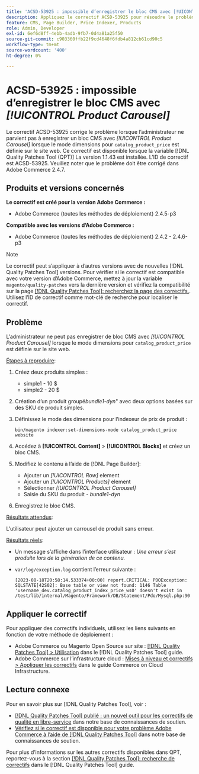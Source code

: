 ```yaml
---
title: 'ACSD-53925 : impossible d’enregistrer le bloc CMS avec [!UICONTROL Product Carousel]'
description: Appliquez le correctif ACSD-53925 pour résoudre le problème Adobe Commerce en raison duquel l’administrateur ne parvient pas à enregistrer un bloc CMS avec le carrousel de produit lorsque le mode dimensions pour "catalog_product_price" est défini sur le site web.
feature: CMS, Page Builder, Price Indexer, Products
role: Admin, Developer
exl-id: 6ef6d8ff-4ebb-4adb-9fb7-0d4a81a25f50
source-git-commit: c903360ffb22f9cd4648f6fdb4a812cb61cd90c5
workflow-type: tm+mt
source-wordcount: '400'
ht-degree: 0%

---
```


# ACSD-53925 : impossible d’enregistrer le bloc CMS avec *[!UICONTROL Product Carousel]*

Le correctif ACSD-53925 corrige le problème lorsque l’administrateur ne parvient pas à enregistrer un bloc CMS avec *[!UICONTROL Product Carousel]* lorsque le mode dimensions pour `catalog_product_price` est définie sur le site web. Ce correctif est disponible lorsque la variable [!DNL Quality Patches Tool (QPT)] La version 1.1.43 est installée. L’ID de correctif est ACSD-53925. Veuillez noter que le problème doit être corrigé dans Adobe Commerce 2.4.7.

## Produits et versions concernés

**Le correctif est créé pour la version Adobe Commerce :**

* Adobe Commerce (toutes les méthodes de déploiement) 2.4.5-p3

**Compatible avec les versions d’Adobe Commerce :**

* Adobe Commerce (toutes les méthodes de déploiement) 2.4.2 - 2.4.6-p3

>[!NOTE]
>
>Le correctif peut s’appliquer à d’autres versions avec de nouvelles [!DNL Quality Patches Tool] versions. Pour vérifier si le correctif est compatible avec votre version d’Adobe Commerce, mettez à jour la variable `magento/quality-patches` vers la dernière version et vérifiez la compatibilité sur la page [[!DNL Quality Patches Tool]: recherchez la page des correctifs.](https://experienceleague.adobe.com/tools/commerce-quality-patches/index.html). Utilisez l’ID de correctif comme mot-clé de recherche pour localiser le correctif.

## Problème

L’administrateur ne peut pas enregistrer de bloc CMS avec *[!UICONTROL Product Carousel]* lorsque le mode dimensions pour `catalog_product_price` est définie sur le site web.

<u>Étapes à reproduire</u>:

1. Créez deux produits simples :
   * simple1 - 10 $
   * simple2 - 20 $
1. Création d’un produit groupé&#x200B;*bundle1-dyn*&quot; avec deux options basées sur des SKU de produit simples.
1. Définissez le mode des dimensions pour l’indexeur de prix de produit :

   `bin/magento indexer:set-dimensions-mode catalog_product_price website`

1. Accédez à **[!UICONTROL Content]** > **[!UICONTROL Blocks]** et créez un bloc CMS.
1. Modifiez le contenu à l’aide de [!DNL Page Builder]:
   * Ajouter un *[!UICONTROL Row]* element
   * Ajouter un *[!UICONTROL Products]* element
   * Sélectionner *[!UICONTROL Product Carousel]*
   * Saisie du SKU du produit - *bundle1-dyn*
1. Enregistrez le bloc CMS.

<u>Résultats attendus</u>:

L’utilisateur peut ajouter un carrousel de produit sans erreur.

<u>Résultats réels</u>:

* Un message s’affiche dans l’interface utilisateur : *Une erreur s’est produite lors de la génération de ce contenu.*
* `var/log/exception.log` contient l’erreur suivante :

  ```
  [2023-08-18T20:58:14.533374+00:00] report.CRITICAL: PDOException: SQLSTATE[42S02]: Base table or view not found: 1146 Table 'username_dev.catalog_product_index_price_ws0' doesn't exist in /test/lib/internal/Magento/Framework/DB/Statement/Pdo/Mysql.php:90
  ```

## Appliquer le correctif

Pour appliquer des correctifs individuels, utilisez les liens suivants en fonction de votre méthode de déploiement :

* Adobe Commerce ou Magento Open Source sur site : [[!DNL Quality Patches Tool] > Utilisation](https://experienceleague.adobe.com/docs/commerce-operations/tools/quality-patches-tool/usage.html) dans le [!DNL Quality Patches Tool] guide.
* Adobe Commerce sur l’infrastructure cloud : [Mises à niveau et correctifs > Appliquer les correctifs](https://experienceleague.adobe.com/docs/commerce-cloud-service/user-guide/develop/upgrade/apply-patches.html) dans le guide Commerce on Cloud Infrastructure.

## Lecture connexe

Pour en savoir plus sur [!DNL Quality Patches Tool], voir :

* [[!DNL Quality Patches Tool] publié : un nouvel outil pour les correctifs de qualité en libre-service](/help/announcements/adobe-commerce-announcements/magento-quality-patches-released-new-tool-to-self-serve-quality-patches.md) dans notre base de connaissances de soutien.
* [Vérifiez si le correctif est disponible pour votre problème Adobe Commerce à l’aide de [!DNL Quality Patches Tool]](/help/support-tools/patches-available-in-qpt-tool/check-patch-for-magento-issue-with-magento-quality-patches.md) dans notre base de connaissances de soutien.

Pour plus d’informations sur les autres correctifs disponibles dans QPT, reportez-vous à la section [[!DNL Quality Patches Tool]: recherche de correctifs](https://experienceleague.adobe.com/tools/commerce-quality-patches/index.html) dans le [!DNL Quality Patches Tool] guide.
